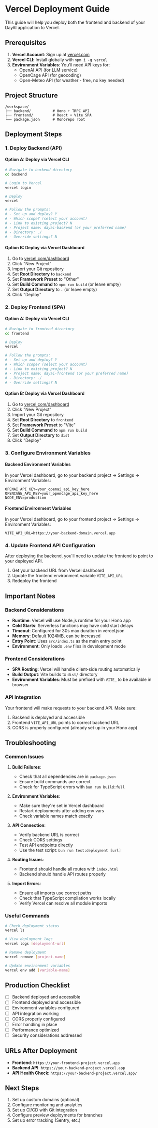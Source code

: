 # Vercel Deployment Guide

This guide will help you deploy both the frontend and backend of your DayAI application to Vercel.

## Prerequisites

1. **Vercel Account**: Sign up at [vercel.com](https://vercel.com)
2. **Vercel CLI**: Install globally with `npm i -g vercel`
3. **Environment Variables**: You'll need API keys for:
   - OpenAI API (for LLM service)
   - OpenCage API (for geocoding)
   - Open-Meteo API (for weather - free, no key needed)

## Project Structure

```
/workspace/
├── backend/          # Hono + TRPC API
├── frontend/         # React + Vite SPA
└── package.json      # Monorepo root
```

## Deployment Steps

### 1. Deploy Backend (API)

#### Option A: Deploy via Vercel CLI

```bash
# Navigate to backend directory
cd backend

# Login to Vercel
vercel login

# Deploy
vercel

# Follow the prompts:
# - Set up and deploy? Y
# - Which scope? (select your account)
# - Link to existing project? N
# - Project name: dayai-backend (or your preferred name)
# - Directory: ./
# - Override settings? N
```

#### Option B: Deploy via Vercel Dashboard

1. Go to [vercel.com/dashboard](https://vercel.com/dashboard)
2. Click "New Project"
3. Import your Git repository
4. Set **Root Directory** to `backend`
5. Set **Framework Preset** to "Other"
6. Set **Build Command** to `npm run build` (or leave empty)
7. Set **Output Directory** to `.` (or leave empty)
8. Click "Deploy"

### 2. Deploy Frontend (SPA)

#### Option A: Deploy via Vercel CLI

```bash
# Navigate to frontend directory
cd frontend

# Deploy
vercel

# Follow the prompts:
# - Set up and deploy? Y
# - Which scope? (select your account)
# - Link to existing project? N
# - Project name: dayai-frontend (or your preferred name)
# - Directory: ./
# - Override settings? N

```

#### Option B: Deploy via Vercel Dashboard

1. Go to [vercel.com/dashboard](https://vercel.com/dashboard)
2. Click "New Project"
3. Import your Git repository
4. Set **Root Directory** to `frontend`
5. Set **Framework Preset** to "Vite"
6. Set **Build Command** to `npm run build`
7. Set **Output Directory** to `dist`
8. Click "Deploy"

### 3. Configure Environment Variables

#### Backend Environment Variables

In your Vercel dashboard, go to your backend project → Settings → Environment Variables:

```
OPENAI_API_KEY=your_openai_api_key_here
OPENCAGE_API_KEY=your_opencage_api_key_here
NODE_ENV=production
```

#### Frontend Environment Variables

In your Vercel dashboard, go to your frontend project → Settings → Environment Variables:

```
VITE_API_URL=https://your-backend-domain.vercel.app
```

### 4. Update Frontend API Configuration

After deploying the backend, you'll need to update the frontend to point to your deployed API.

1. Get your backend URL from Vercel dashboard
2. Update the frontend environment variable `VITE_API_URL`
3. Redeploy the frontend

## Important Notes

### Backend Considerations

- **Runtime**: Vercel will use Node.js runtime for your Hono app
- **Cold Starts**: Serverless functions may have cold start delays
- **Timeout**: Configured for 30s max duration in vercel.json
- **Memory**: Default 1024MB, can be increased
- **Entry Point**: Uses `src/index.ts` as the main entry point
- **Environment**: Only loads `.env` files in development mode

### Frontend Considerations

- **SPA Routing**: Vercel will handle client-side routing automatically
- **Build Output**: Vite builds to `dist/` directory
- **Environment Variables**: Must be prefixed with `VITE_` to be available in browser

### API Integration

Your frontend will make requests to your backend API. Make sure:

1. Backend is deployed and accessible
2. Frontend `VITE_API_URL` points to correct backend URL
3. CORS is properly configured (already set up in your Hono app)

## Troubleshooting

### Common Issues

1. **Build Failures**:

   - Check that all dependencies are in `package.json`
   - Ensure build commands are correct
   - Check for TypeScript errors with `bun run build:full`

2. **Environment Variables**:

   - Make sure they're set in Vercel dashboard
   - Restart deployments after adding env vars
   - Check variable names match exactly

3. **API Connection**:

   - Verify backend URL is correct
   - Check CORS settings
   - Test API endpoints directly
   - Use the test script: `bun run test:deployment [url]`

4. **Routing Issues**:

   - Frontend should handle all routes with `index.html`
   - Backend should handle API routes properly

5. **Import Errors**:
   - Ensure all imports use correct paths
   - Check that TypeScript compilation works locally
   - Verify Vercel can resolve all module imports

### Useful Commands

```bash
# Check deployment status
vercel ls

# View deployment logs
vercel logs [deployment-url]

# Remove deployment
vercel remove [project-name]

# Update environment variables
vercel env add [variable-name]
```

## Production Checklist

- [ ] Backend deployed and accessible
- [ ] Frontend deployed and accessible
- [ ] Environment variables configured
- [ ] API integration working
- [ ] CORS properly configured
- [ ] Error handling in place
- [ ] Performance optimized
- [ ] Security considerations addressed

## URLs After Deployment

- **Frontend**: `https://your-frontend-project.vercel.app`
- **Backend API**: `https://your-backend-project.vercel.app`
- **API Health Check**: `https://your-backend-project.vercel.app/`

## Next Steps

1. Set up custom domains (optional)
2. Configure monitoring and analytics
3. Set up CI/CD with Git integration
4. Configure preview deployments for branches
5. Set up error tracking (Sentry, etc.)
